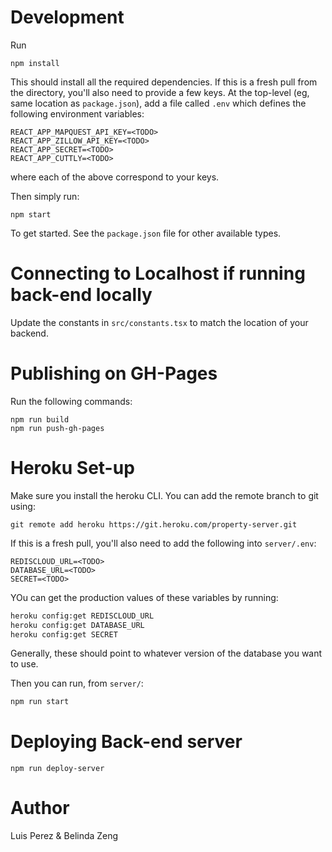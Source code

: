 # Development
Run
```
npm install
```

This should install all the required dependencies. If this is a fresh pull from the directory, you'll also need to provide a few keys. At the top-level (eg, same location as `package.json`), add a file called `.env` which defines the following environment variables:

```
REACT_APP_MAPQUEST_API_KEY=<TODO>
REACT_APP_ZILLOW_API_KEY=<TODO>
REACT_APP_SECRET=<TODO>
REACT_APP_CUTTLY=<TODO>
```
where each of the above correspond to your keys.

Then simply run:

```
npm start
```

To get started. See the `package.json` file for other available types.

# Connecting to Localhost if running back-end locally

Update the constants in `src/constants.tsx` to match the location of your backend.

# Publishing on GH-Pages

Run the following commands:

```
npm run build
npm run push-gh-pages
```

# Heroku Set-up
Make sure you install the heroku CLI. You can add the remote branch to git using:
```
git remote add heroku https://git.heroku.com/property-server.git
```

If this is a fresh pull, you'll also need to add the following into `server/.env`:

```
REDISCLOUD_URL=<TODO>
DATABASE_URL=<TODO>
SECRET=<TODO>
```

YOu can get the production values of these variables by running:
```sh
heroku config:get REDISCLOUD_URL
heroku config:get DATABASE_URL
heroku config:get SECRET
```

Generally, these should point to whatever version of the database you want to use.

Then you can run, from `server/`:
```sh
npm run start
````

# Deploying Back-end server
```
npm run deploy-server
```

# Author

Luis Perez & Belinda Zeng